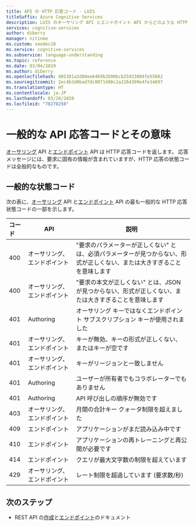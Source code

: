 ```yaml
---
title: API の HTTP 応答コード - LUIS
titleSuffix: Azure Cognitive Services
description: LUIS のオーサリング API とエンドポイント API からどのような HTTP 応答コードが返されるかを理解します
services: cognitive-services
author: diberry
manager: nitinme
ms.custom: seodec18
ms.service: cognitive-services
ms.subservice: language-understanding
ms.topic: reference
ms.date: 03/04/2019
ms.author: diberry
ms.openlocfilehash: 405381a2d80ee6469b2b90bcb25923004fe55882
ms.sourcegitcommit: 2ec4b3d0bad7dc0071400c2a2264399e4fe34897
ms.translationtype: HT
ms.contentlocale: ja-JP
ms.lasthandoff: 03/28/2020
ms.locfileid: "78270250"
---
```

# <a name="common-api-response-codes-and-their-meaning"></a>一般的な API 応答コードとその意味

[オーサリング](https://go.microsoft.com/fwlink/?linkid=2092087) API と[エンドポイント](https://go.microsoft.com/fwlink/?linkid=2092356) API は HTTP 応答コードを返します。 応答メッセージには、要求に固有の情報が含まれていますが、HTTP 応答の状態コードは全般的なものです。

## <a name="common-status-codes"></a>一般的な状態コード
次の表に、[オーサリング](https://go.microsoft.com/fwlink/?linkid=2092087) API と[エンドポイント](https://go.microsoft.com/fwlink/?linkid=2092356) API の最も一般的な HTTP 応答状態コードの一部を示します。

|コード|API|説明|
|:--|--|--|
|400|オーサリング、エンドポイント|"要求のパラメーターが正しくない" とは、必須パラメーターが見つからない、形式が正しくない、または大きすぎることを意味します|
|400|オーサリング、エンドポイント|"要求の本文が正しくない" とは、JSON が見つからない、形式が正しくない、または大きすぎることを意味します|
|401|Authoring|オーサリング キーではなくエンドポイント サブスクリプション キーが使用されました|
|401|オーサリング、エンドポイント|キーが無効、キーの形式が正しくない、またはキーが空です|
|401|オーサリング、エンドポイント| キーがリージョンと一致しません|
|401|Authoring|ユーザーが所有者でもコラボレーターでもありません|
|401|Authoring|API 呼び出しの順序が無効です|
|403|オーサリング、エンドポイント|月間の合計キー クォータ制限を超えました|
|409|エンドポイント|アプリケーションがまだ読み込み中です|
|410|エンドポイント|アプリケーションの再トレーニングと再公開が必要です|
|414|エンドポイント|クエリが最大文字数の制限を超えています|
|429|オーサリング、エンドポイント|レート制限を超過しています (要求数/秒)|

## <a name="next-steps"></a>次のステップ

* REST API の[作成](https://westus.dev.cognitive.microsoft.com/docs/services/5890b47c39e2bb17b84a55ff/operations/5890b47c39e2bb052c5b9c2f)と[エンドポイント](https://westus.dev.cognitive.microsoft.com/docs/services/5819c76f40a6350ce09de1ac/operations/5819c77140a63516d81aee78)のドキュメント
